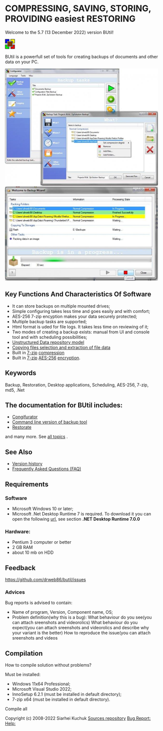 # COMPRESSING, SAVING, STORING, PROVIDING easiest RESTORING

Welcome to the 5.7 (13 December 2022) version BUtil!

![BUtil Logotype](./help/Readme%20Assets/Logotype.bmp)

BUtil is a powerfull set of tools for creating backups of documents and other data on your PC.

![The main window of configurator](./help/Readme%20Assets/Screenshot%201.jpg)
![The backup ui master](./help/Readme%20Assets/Screenshot%202.jpg)

## Key Functions And Characteristics Of Software

- It can store backups on multiple mounted drives;
- Simple configuring takes less time and goes easily and with comfort;
- AES-256 7-zip encyption makes your data securely protected;
- Multiple backup tasks are supported;
- Html format is uded for file logs. It takes less time on reviewing of it;
- Two modes of creating a backup exists: manual from UI and console tool and with scheduling possibilities;
- [Unstructured Data repository model](./help/Other/Glossary.md)
- [Copying files selection and extraction of file data](./help/Other/Glossary.md)
- Built in [7-zip](https://www.7-zip.org/) [compression](https://en.wikipedia.org/wiki/Data_compression)
- Built in [7-zip](https://www.7-zip.org/) [AES-256](https://en.wikipedia.org/wiki/Advanced_Encryption_Standard) [encryption](https://en.wikipedia.org/wiki/Encryption).

## Keywords

Backup, Restoration, Desktop applications, Scheduling, AES-256, 7-zip, md5, .Net

## The documentation for BUtil includes:

- [Congifurator](./help/configurator/CommandLineArguments.htm)
- [Command line version of backup tool](./help/Backup%20Console%20Tool.md)
- [Restorate](./help/Restore/Restoration%20Wizard.md)

and many more. See [all topics](../../wiki) .

## See Also

- [Version history](./help/Other/Version%20History%20(Changelog).md)
- [Frequently Asked Questions (FAQ)](./help/Other/Frequently%20Asked%20Questions.md)

## Requirements

### Software

- Microsoft Windows 10 or later;
- Microsoft .Net Desktop Runtime 7 is required. To download it you can open the following [url](https://dotnet.microsoft.com/en-us/download/dotnet/7.0), see section **.NET Desktop Runtime 7.0.0**

### Hardware:

- Pentium 3 computer or better
- 2 GB RAM
- about 10 mb on HDD

## Feedback

https://github.com/drweb86/butil/issues

### Advices

Bug reports is advised to contain:
- Name of program, Version, Component name, OS;
- Problem definition(why this is a bug):
What behaviour do you see(you can attach sreenshots and videorolics)
What behaviour do you expect(you can attach sreenshots and videorolics and describe why your variant is the better)
How to reproduce the issue(you can attach sreenshots and videos

## Compilation

How to compile solution without problems?

Must be installed:
- Windows 11x64 Professional;
- Microsoft Visual Studio 2022;
- InnoSetup 6.2.1 (must be installed in default directory);
- 7-zip x64 (must be installed in default directory).

Compile all

Copyright (c) 2008-2022 Siarhei Kuchuk
[Sources repository](https://github.com/drweb86/butil)
[Bug Report:](https://github.com/drweb86/butil/issues)
[Help:](https://github.com/drweb86/butil/blob/master/help/TOC.md)
